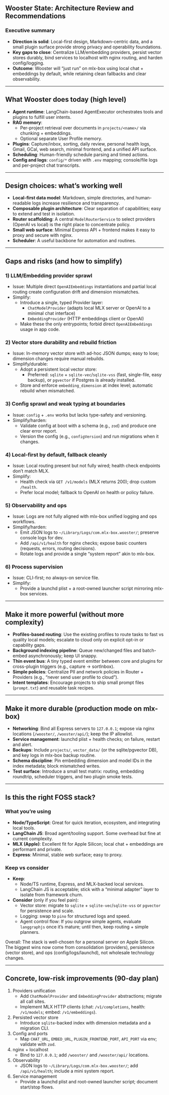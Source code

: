 ## Wooster State: Architecture Review and Recommendations

### Executive summary
- **Direction is solid**: Local-first design, Markdown-centric data, and a small plugin surface provide strong privacy and operability foundations.
- **Key gaps to close**: Centralize LLM/embedding providers, persist vector stores durably, bind services to localhost with nginx routing, and harden config/logging.
- **Outcome**: Wooster will “just run” on mlx-box using local chat + embeddings by default, while retaining clean fallbacks and clear observability.

---

## What Wooster does today (high level)
- **Agent runtime**: LangChain-based AgentExecutor orchestrates tools and plugins to fulfill user intents.
- **RAG memory**:
  - Per-project retrieval over documents in `projects/<name>/` via chunking + embeddings.
  - Optional separate User Profile memory.
- **Plugins**: Capture/inbox, sorting, daily review, personal health logs, Gmail, GCal, web search, minimal frontend, and a unified API surface.
- **Scheduling**: Human-friendly schedule parsing and timed actions.
- **Config and logs**: `config/*` driven with `.env` mapping; console/file logs and per-project chat transcripts.

---

## Design choices: what’s working well
- **Local-first data model**: Markdown, simple directories, and human-readable logs increase resilience and transparency.
- **Composable plugin architecture**: Clear separation of capabilities; easy to extend and test in isolation.
- **Router scaffolding**: A central `ModelRouterService` to select providers (OpenAI vs local) is the right place to concentrate policy.
- **Small web surface**: Minimal Express API + frontend makes it easy to proxy and secure with nginx.
- **Scheduler**: A useful backbone for automation and routines.

---

## Gaps and risks (and how to simplify)
### 1) LLM/Embedding provider sprawl
- Issue: Multiple direct `OpenAIEmbeddings` instantiations and partial local routing create configuration drift and dimension mismatches.
- Simplify:
  - Introduce a single, typed Provider layer:
    - `ChatModelProvider` (adapts local MLX server or OpenAI to a minimal chat interface)
    - `EmbeddingProvider` (HTTP embeddings client or OpenAI)
  - Make these the only entrypoints; forbid direct `OpenAIEmbeddings` usage in app code.

### 2) Vector store durability and rebuild friction
- Issue: In-memory vector store with ad-hoc JSON dumps; easy to lose; dimension changes require manual rebuilds.
- Simplify/durable:
  - Adopt a persistent local vector store:
    - Preferred: `sqlite` + `sqlite-vec`/`sqlite-vss` (fast, single-file, easy backup), or `pgvector` if Postgres is already installed.
  - Store and enforce `embedding_dimension` at index level; automatic rebuild when mismatched.

### 3) Config sprawl and weak typing at boundaries
- Issue: `config` + `.env` works but lacks type-safety and versioning.
- Simplify/harden:
  - Validate config at boot with a schema (e.g., `zod`) and produce one clear error report.
  - Version the config (e.g., `configVersion`) and run migrations when it changes.

### 4) Local-first by default, fallback cleanly
- Issue: Local routing present but not fully wired; health check endpoints don’t match MLX.
- Simplify:
  - Health check via `GET /v1/models` (MLX returns 200); drop custom `/health`.
  - Prefer local model; fallback to OpenAI on health or policy failure.

### 5) Observability and ops
- Issue: Logs are not fully aligned with mlx-box unified logging and ops workflows.
- Simplify/harden:
  - Emit JSON logs to `~/Library/Logs/com.mlx-box.wooster/`; preserve console logs for dev.
  - Add `/api/v1/health` for nginx checks; expose basic counters (requests, errors, routing decisions).
  - Rotate logs and provide a single “system report” akin to mlx-box.

### 6) Process supervision
- Issue: CLI-first; no always-on service file.
- Simplify:
  - Provide a launchd plist + a root-owned launcher script mirroring mlx-box services.

---

## Make it more powerful (without more complexity)
- **Profiles-based routing**: Use the existing profiles to route tasks to fast vs quality local models; escalate to cloud only on explicit opt-in or capability gaps.
- **Background indexing pipeline**: Queue new/changed files and batch-embed asynchronously; keep UI snappy.
- **Thin event bus**: A tiny typed event emitter between core and plugins for cross-plugin triggers (e.g., capture → sortInbox).
- **Simple policies**: Centralize PII and network policies in Router + Providers (e.g., “never send user profile to cloud”).
- **Intent templates**: Encourage projects to ship small prompt files (`prompt.txt`) and reusable task recipes.

---

## Make it more durable (production mode on mlx-box)
- **Networking**: Bind all Express servers to `127.0.0.1`; expose via nginx locations (`/wooster/`, `/wooster/api/`); keep the IP allowlist.
- **Service management**: launchd plist + health checks; on failure, restart and alert.
- **Backups**: Include `projects/`, `vector_data/` (or the sqlite/pgvector DB), and key logs in mlx-box backup routine.
- **Schema discipline**: Pin embedding dimension and model IDs in the index metadata; block mismatched writes.
- **Test surface**: Introduce a small test matrix: routing, embedding roundtrip, scheduler triggers, and two plugin smoke tests.

---

## Is this the right FOSS stack?
### What you’re using
- **Node/TypeScript**: Great for quick iteration, ecosystem, and integrating local tools.
- **LangChain JS**: Broad agent/tooling support. Some overhead but fine at current complexity.
- **MLX (Apple)**: Excellent fit for Apple Silicon; local chat + embeddings are performant and private.
- **Express**: Minimal, stable web surface; easy to proxy.

### Keep vs consider
- **Keep**:
  - Node/TS runtime, Express, and MLX-backed local services.
  - LangChain JS is acceptable; stick with a “minimal adapter” layer to isolate from framework churn.
- **Consider** (only if you feel pain):
  - Vector store: migrate to `sqlite` + `sqlite-vec`/`sqlite-vss` or `pgvector` for persistence and scale.
  - Logging: swap to `pino` for structured logs and speed.
  - Agent control flow: If you outgrow simple agents, evaluate `langgraphjs` once it’s mature; until then, keep routing + simple planners.

Overall: The stack is well-chosen for a personal server on Apple Silicon. The biggest wins now come from consolidation (providers), persistence (vector store), and ops (config/logs/launchd), not wholesale technology changes.

---

## Concrete, low-risk improvements (90-day plan)
1) Providers unification
   - Add `ChatModelProvider` and `EmbeddingProvider` abstractions; migrate all call sites.
   - Implement MLX HTTP clients (chat: `/v1/completions`, health: `/v1/models`; embed: `/v1/embeddings`).
2) Persisted vector store
   - Introduce `sqlite`-backed index with dimension metadata and a migration CLI.
3) Config and ports
   - Map `CHAT_URL`, `EMBED_URL`, `PLUGIN_FRONTEND_PORT`, `API_PORT` via env; validate with `zod`.
4) nginx + localhost
   - Bind to `127.0.0.1`; add `/wooster/` and `/wooster/api/` locations.
5) Observability
   - JSON logs to `~/Library/Logs/com.mlx-box.wooster/`; add `/api/v1/health`; include a mini system report.
6) Service management
   - Provide a launchd plist and root-owned launcher script; document start/stop flows.


